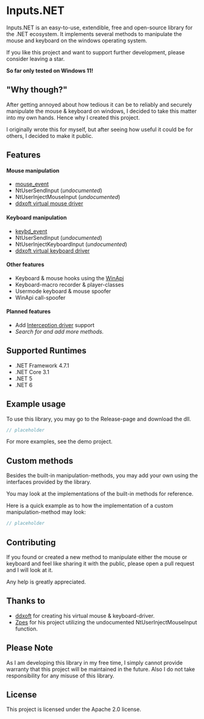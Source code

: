 

# Inputs.NET
Inputs.NET is an easy-to-use, extendible, free and open-source library for the .NET ecosystem. It implements several methods to manipulate the mouse and keyboard on the windows operating system. 

If you like this project and want to support further development, please consider leaving a star.

**So far only tested on Windows 11!**

## "Why though?"
After getting annoyed about how tedious it can be to reliably and securely manipulate the mouse & keyboard on windows, I decided to take this matter into my own hands. Hence why I created this project.  

I originally wrote this for myself, but after seeing how useful it could be for others, I decided to make it public.

## Features
#### Mouse manipulation
- [mouse_event](https://docs.microsoft.com/en-us/windows/win32/api/winuser/nf-winuser-mouse_event)
- NtUserSendInput (*undocumented*)
- NtUserInjectMouseInput (*undocumented*)
- [ddxoft virtual mouse driver](https://github.com/ddxoft/master)

#### Keyboard manipulation
- [keybd_event](https://docs.microsoft.com/en-us/windows/win32/api/winuser/nf-winuser-keybd_event)
- NtUserSendInput (*undocumented*)
- NtUserInjectKeyboardInput (*undocumented*)
- [ddxoft virtual keyboard driver](https://github.com/ddxoft/master)

#### Other features
- Keyboard &  mouse hooks using the [WinApi](https://docs.microsoft.com/en-us/windows/win32/api/winuser/nf-winuser-setwindowshookexa)
- Keyboard-macro recorder & player-classes
- Usermode keyboard & mouse spoofer
- WinApi call-spoofer

#### Planned features
- Add [Interception driver](https://github.com/oblitum/Interception) support
- *Search for and add more methods.*

## Supported Runtimes
- .NET Framework 4.7.1
- .NET Core 3.1
- .NET 5
- .NET 6

## Example usage
To use this library, you may go to the Release-page and download the dll.
```csharp 
// placeholder
```

For more examples, see the demo project.

## Custom methods
Besides the built-in manipulation-methods, you may add your own using the interfaces provided by the library.

You may look at the implementations of the built-in methods for reference.

Here is a quick example as to how the implementation of a custom manipulation-method may look:
```csharp
// placeholder
```

## Contributing
If you found or created a new method to manipulate either the mouse or keyboard and feel like sharing it with the public, please open a pull request and I will look at it.

Any help is greatly appreciated.

## Thanks to
- [ddxoft](https://github.com/ddxoft) for creating his virtual mouse & keyboard-driver.
- [Zpes](https://github.com/Zpes) for his project utilizing the undocumented NtUserInjectMouseInput  function.

## Please Note
As I am developing this library in my free time, I simply cannot provide warranty that this project will be maintained in the future. Also I do not take responsibility for any misuse of this library. 

## License
This project is licensed under the Apache 2.0 license.   
